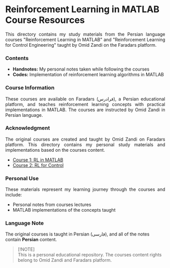 # Reinforcement Learning in MATLAB Course Resources

<div align="justify">
This directory contains my study materials from the Persian language courses "Reinforcement Learning in MATLAB" and "Reinforcement Learning for Control Engineering" taught by Omid Zandi on the Faradars platform.
</div>

### Contents

* **Handnotes:** My personal notes taken while following the courses
* **Codes:** Implementation of reinforcement learning algorithms in MATLAB

### Course Information

<div align="justify">
These courses are available on Faradars (فرادرس), a Persian educational platform, and teaches reinforcement learning concepts with practical implementations in MATLAB. The courses are instructed by Omid Zandi in Persian language.
</div>

### Acknowledgment

<div align="justify">
The original courses are created and taught by Omid Zandi on Faradars platform. This directory contains my personal study materials and implementations based on the courses content.
</div>

* [Course 1: RL in MATLAB](https://faradars.org/courses/fvml002-reinforcement-learning-using-matlab)
* [Course 2: RL for Control](https://faradars.org/courses/reinforcement-learning-for-control-fvee0052)


### Personal Use

<div align="justify">
These materials represent my learning journey through the courses and include:
</div>

* Personal notes from courses lectures
* MATLAB implementations of the concepts taught


### Language Note
The original courses is taught in Persian (فارسی), and all of the notes contain **Persian** content.

> [!NOTE]\
> This is a personal educational repository. The courses content rights belong to Omid Zandi and Faradars platform.